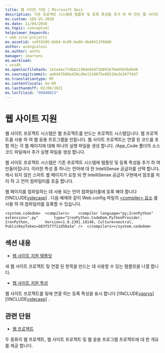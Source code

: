 ```yaml
---
title: 웹 사이트 지원 | Microsoft Docs
description: 기존 프로젝트 시스템에 템플릿 및 등록 특성을 추가 하 여 만든 웹 사이트 프로젝트 시스템에 대해 알아봅니다.
ms.custom: SEO-VS-2020
ms.date: 11/04/2016
ms.topic: conceptual
helpviewer_keywords:
- web site projects
ms.assetid: ce9f4266-bb64-4c09-be88-4bd6413f60d0
author: acangialosi
ms.author: anthc
manager: jmartens
ms.workload:
- vssdk
ms.openlocfilehash: 141e4acf7db61130de859f38891670e69d3bd640
ms.sourcegitcommit: ae6d47b09a439cd0e13180f5e89510e3e347fd47
ms.translationtype: MT
ms.contentlocale: ko-KR
ms.lasthandoff: 02/08/2021
ms.locfileid: "99940023"
---
```

# <a name="web-site-support"></a>웹 사이트 지원
웹 사이트 프로젝트 시스템은 웹 프로젝트를 만드는 프로젝트 시스템입니다. 웹 프로젝트를 사용 하 여 웹 응용 프로그램을 만듭니다. 웹 사이트 프로젝트는 연결 된 코드를 포함 하는 각 웹 페이지에 대해 하나의 실행 파일을 생성 합니다. /App_Code 폴더의 소스 코드 파일에서 추가 실행 파일을 생성 합니다.

 웹 사이트 프로젝트 시스템은 기존 프로젝트 시스템에 템플릿 및 등록 특성을 추가 하 여 만들어집니다. 이러한 특성 중 하나는 언어에 대 한 IntelliSense 공급자를 선택 합니다. 캐시 되지 않은 스마트 웹 페이지가 요청 되 면 IntelliSense 공급자 구현에서 참조를 처리 하 고 언어 컴파일러를 호출 합니다.

 웹 페이지를 컴파일하는 데 사용 되는 언어 컴파일러를에 등록 해야 합니다 [!INCLUDE[vstecasp](../../code-quality/includes/vstecasp_md.md)] . 다음 예제와 같이 Web.config 파일의 [ \<compiler> 요소](/dotnet/framework/configure-apps/file-schema/compiler/compiler-element) 를 사용 하 여 컴파일러를 등록할 수 있습니다.

```
<system.codedom>  <compilers>    <compiler language="py;IronPython" extension=".py"       type="IronPython.CodeDom.PythonProvider, IronPython,       Version=1.0.2391.18146, Culture=neutral,       PublicKeyToken=b03f5f7f11d50a3a" />  </compilers></system.codedom>
```

## <a name="in-this-section"></a>섹션 내용
- [웹 사이트 지원 템플릿](../../extensibility/internals/web-site-support-templates.md)

 새 웹 사이트 프로젝트 및 연결 된 항목을 만드는 데 사용할 수 있는 템플릿을 나열 합니다.

- [웹 사이트 지원 특성](../../extensibility/internals/web-site-support-attributes.md)

 웹 사이트 프로젝트를 및에 연결 하는 등록 특성을 표시 합니다 [!INCLUDE[vsprvs](../../code-quality/includes/vsprvs_md.md)] [!INCLUDE[vstecasp](../../code-quality/includes/vstecasp_md.md)] .

## <a name="related-sections"></a>관련 단원
- [웹 프로젝트](../../extensibility/internals/web-projects.md)

 두 종류의 웹 프로젝트, 웹 사이트 프로젝트 및 웹 응용 프로그램 프로젝트에 대 한 개요를 제공 합니다.
